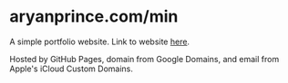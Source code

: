 # aryanprince.com/min

A simple portfolio website. Link to website [here](https://aryanprince.com/min).

Hosted by GitHub Pages, domain from Google Domains, and email from Apple's iCloud Custom Domains.
